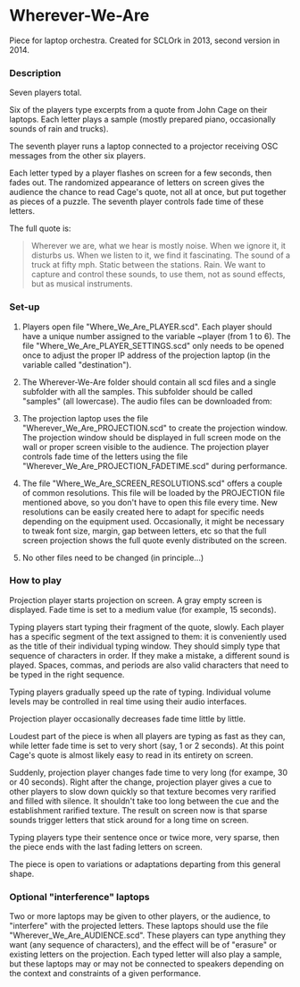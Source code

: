 Wherever-We-Are
===============

Piece for laptop orchestra.
Created for SCLOrk in 2013, second version in 2014.

### Description

Seven players total.

Six of the players type excerpts from a quote from John Cage on their laptops. Each letter plays a sample (mostly prepared piano, occasionally sounds of rain and trucks).

The seventh player runs a laptop connected to a projector receiving OSC messages from the other six players.

Each letter typed by a player flashes on screen for a few seconds, then fades out. The randomized appearance of letters on screen gives the audience the chance to read Cage's quote, not all at once, but put together as pieces of a puzzle. The seventh player controls fade time of these letters.

The full quote is:

> Wherever we are, what we hear is mostly noise. When we ignore it, it disturbs us. When we listen to it, we find it fascinating. The sound of a truck at fifty mph. Static between the stations. Rain. We want to capture and control these sounds, to use them, not as sound effects, but as musical instruments.

### Set-up

1. Players open file "Where_We_Are_PLAYER.scd". Each player should have a unique number assigned to the variable ~player (from 1 to 6). The file "Where_We_Are_PLAYER_SETTINGS.scd" only needs to be opened once to adjust the proper IP address of the projection laptop (in the variable called "destination").

2. The Wherever-We-Are folder should contain all scd files and a single subfolder with all the samples. This subfolder should be called "samples" (all lowercase). The audio files can be downloaded from:

3. The projection laptop uses the file "Wherever_We_Are_PROJECTION.scd" to create the projection window. The projection window should be displayed in full screen mode on the wall or proper screen visible to the audience. The projection player controls fade time of the letters using the file "Wherever_We_Are_PROJECTION_FADETIME.scd" during performance.

4. The file "Where_We_Are_SCREEN_RESOLUTIONS.scd" offers a couple of common resolutions. This file will be loaded by the PROJECTION file mentioned above, so you don't have to open this file every time. New resolutions can be easily created here to adapt for specific needs depending on the equipment used. Occasionally, it might be necessary to tweak font size, margin, gap between letters, etc so that the full screen projection shows the full quote evenly distributed on the screen.

5. No other files need to be changed (in principle...)

### How to play

Projection player starts projection on screen. A gray empty screen is displayed. Fade time is set to a medium value (for example, 15 seconds).

Typing players start typing their fragment of the quote, slowly. Each player has a specific segment of the text assigned to them: it is conveniently used as the title of their individual typing window. They should simply type that sequence of characters in order. If they make a mistake, a different sound is played. Spaces, commas, and periods are also valid characters that need to be typed in the right sequence.

Typing players gradually speed up the rate of typing. Individual volume levels may be controlled in real time using their audio interfaces.

Projection player occasionally decreases fade time little by little.

Loudest part of the piece is when all players are typing as fast as they can, while letter fade time is set to very short (say, 1 or 2 seconds). At this point Cage's quote is almost likely easy to read in its entirety on screen.

Suddenly, projection player changes fade time to very long (for exampe, 30 or 40 seconds). Right after the change, projection player gives a cue to other players to slow down quickly so that texture becomes very rarified and filled with silence. It shouldn't take too long between the cue and the establishment rarified texture. The result on screen now is that sparse sounds trigger letters that stick around for a long time on screen.

Typing players type their sentence once or twice more, very sparse, then the piece ends with the last fading letters on screen.

The piece is open to variations or adaptations departing from this general shape.

### Optional "interference" laptops

Two or more laptops may be given to other players, or the audience, to "interfere" with the projected letters. These laptops should use the file "Wherever_We_Are_AUDIENCE.scd". These players can type anything they want (any sequence of characters), and the effect will be of "erasure" or existing letters on the projection. Each typed letter will also play a sample, but these laptops may or may not be connected to speakers depending on the context and constraints of a given performance.



